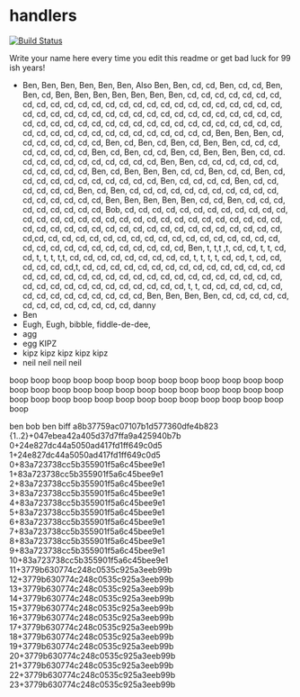 # handlers

[![Build Status](https://travis-ci.org/atomisthqa/handlers.svg?branch=master)](https://travis-ci.org/atomisthqa/handlers)

Write your name here every time you edit this readme or get bad luck for 99 ish years!

* Ben, Ben, Ben, Ben, Ben, Ben, Also Ben, Ben, cd, cd, Ben, cd, cd, Ben, Ben, cd, Ben, Ben, Ben, Ben, Ben, Ben, Ben, cd, cd, cd, cd, cd, cd, cd, cd, cd, cd, cd, cd, cd, cd, cd, cd, cd, cd, cd, cd, cd, cd, cd, cd, cd, cd, cd, cd, cd, cd, cd, cd, cd, cd, cd, cd, cd, cd, cd, cd, cd, cd, cd, cd, cd, cd, cd, cd, cd, cd, cd, cd, cd, cd, cd, cd, cd, cd, cd, cd, cd, cd, cd, cd, cd, cd, cd, cd, cd, cd, cd, cd, cd, cd, cd, cd, cd, cd, Ben, Ben, Ben, cd, cd, cd, cd, cd, cd, cd, Ben, cd, Ben, cd, Ben, cd, Ben, Ben, cd, cd, cd, cd, cd, cd, cd, cd, Ben, cd, Ben, cd, cd, Ben, cd, Ben, Ben, Ben, cd, cd. cd, cd, cd, cd, cd, cd, cd, cd, cd, cd, Ben, Ben, cd, cd, cd, cd, cd, cd, cd, cd, cd, cd,  cd, Ben, cd, Ben, Ben, Ben, cd, cd, Ben, cd, cd, Ben, cd, cd, cd, cd, cd, cd, cd, cd, cd, cd, cd, Ben, cd, cd, cd, cd, Ben, cd, cd, cd, cd, cd, cd, Ben, cd, Ben, cd, cd, cd, cd, cd, cd, cd, cd, cd, cd, cd, cd, cd, cd, cd, cd, cd, Ben, Ben, Ben, Ben, Ben, cd, cd, Ben, cd, cd, cd, cd, cd, cd, cd, cd, cd, Bob, cd, cd, cd, cd, cd, cd, cd, cd, cd, cd, cd, cd, cd, cd, cd, cd, cd, cd, cd, cd, cd, cd, cd, cd, cd, cd, cd, cd, cd, cd, cd, cd, cd, cd, cd, cd, cd, cd, cd, cd, cd, cd, cd, cd, cd, cd, cd, cd, cd, cd, cd,cd, cd, cd, cd, cd, cd, cd, cd, cd, cd, cd, cd, cd, cd, cd, cd, cd, cd, cd, cd, cd, cd, cd, cd, cd, cd, cd, cd, cd, cd, Ben, t, t,t ,t, cd, cd, t, t, cd, cd, t, t, t, t,t, cd, cd, cd, cd, cd, cd, cd, cd, cd, t, t, t, t, cd, cd, t, cd, cd, cd, cd, cd, cd,t, cd, cd, cd, cd, cd, cd, cd, cd, cd, cd, cd, cd, cd, cd, cd cd, cd, cd, cd, cd, cd, cd, cd, cd, cd, cd, cd, cd, cd, cd, cd, cd, cd, cd, cd, cd, cd, cd, cd, cd, cd, cd, cd, cd, cd, cd, t, t, cd, cd, cd, cd, cd, cd, cd, cd, cd, cd, cd, cd, cd, cd, cd, Ben, Ben, Ben, Ben, cd, cd, cd, cd, cd, cd, cd, cd, cd, cd, cd, cd, cd, danny
* Ben
* Eugh, Eugh, bibble, fiddle-de-dee,
* agg
* egg  KIPZ
* kipz kipz kipz kipz kipz
* neil neil neil neil

boop
boop
boop
boop
boop
boop
boop
boop
boop
boop
boop
boop
boop
boop
boop
boop
boop
boop
boop
boop
boop
boop
boop
boop
boop
boop
boop
boop
boop
boop
boop
boop
boop
boop
boop
boop
boop
boop
boop
boop

ben
bob
ben
biff
a8b37759ac07107b1d577360dfe4b823
{1..2}+047ebea42a405d37d7ffa9a425940b7b
0+24e827dc44a5050ad417fd1ff649c0d5
1+24e827dc44a5050ad417fd1ff649c0d5
0+83a723738cc5b355901f5a6c45bee9e1
1+83a723738cc5b355901f5a6c45bee9e1
2+83a723738cc5b355901f5a6c45bee9e1
3+83a723738cc5b355901f5a6c45bee9e1
4+83a723738cc5b355901f5a6c45bee9e1
5+83a723738cc5b355901f5a6c45bee9e1
6+83a723738cc5b355901f5a6c45bee9e1
7+83a723738cc5b355901f5a6c45bee9e1
8+83a723738cc5b355901f5a6c45bee9e1
9+83a723738cc5b355901f5a6c45bee9e1
10+83a723738cc5b355901f5a6c45bee9e1
11+3779b630774c248c0535c925a3eeb99b
12+3779b630774c248c0535c925a3eeb99b
13+3779b630774c248c0535c925a3eeb99b
14+3779b630774c248c0535c925a3eeb99b
15+3779b630774c248c0535c925a3eeb99b
16+3779b630774c248c0535c925a3eeb99b
17+3779b630774c248c0535c925a3eeb99b
18+3779b630774c248c0535c925a3eeb99b
19+3779b630774c248c0535c925a3eeb99b
20+3779b630774c248c0535c925a3eeb99b
21+3779b630774c248c0535c925a3eeb99b
22+3779b630774c248c0535c925a3eeb99b
23+3779b630774c248c0535c925a3eeb99b
